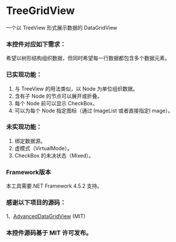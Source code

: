 # TreeGridView
一个以 TreeView 形式展示数据的 DataGridView

### 本控件对应如下需求：
希望以树形结构组织数据，但同时希望每一行数据都包含多个数据元素。

### 已实现功能：
1. 与 TreeView 的用法类似，以 Node 为单位组织数据。
2. 含有子 Node 的节点可以展开或折叠。
3. 每个 Node 前可以显示 CheckBox。
4. 可以为每个 Node 指定图标（通过 ImageList 或者直接指定I mage）。

### 未实现功能：
1. 绑定数据源。 
2. 虚模式（VirtualMode）。 
3. CheckBox 的未决状态（Mixed）。 

### Framework版本 
本工具需要.NET Framework 4.5.2 支持。

### 感谢以下项目的源码：
1、[AdvancedDataGridView](https://blogs.msdn.microsoft.com/markrideout/2006/01/08/customizing-the-datagridview-to-support-expandingcollapsing-ala-treegridview/) (MIT)
  
### 本控件源码基于 MIT 许可发布。
